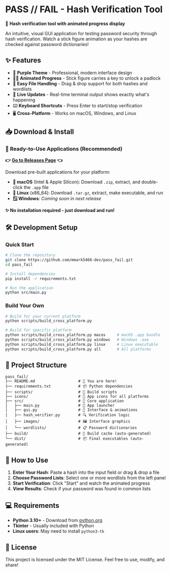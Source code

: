 # PASS // FAIL - Hash Verification Tool

🎨 **Hash verification tool with animated progress display**

An intuitive, visual GUI application for testing password security through hash verification. Watch a stick figure animation as your hashes are checked against password dictionaries!

## ✨ Features

- 🎨 **Purple Theme** - Professional, modern interface design
- 🏃‍♂️ **Animated Progress** - Stick figure carries a key to unlock a padlock
- 📂 **Easy File Handling** - Drag & drop support for both hashes and wordlists
- 💬 **Live Updates** - Real-time terminal output shows exactly what's happening
- ⌨️ **Keyboard Shortcuts** - Press Enter to start/stop verification
- 🖥️ **Cross-Platform** - Works on macOS, Windows, and Linux

## 📥 Download & Install

### 🚀 **Ready-to-Use Applications** (Recommended)

**👉 [Go to Releases Page](https://github.com/mmark5466-dev/pass_fail/releases/latest) 👈**

Download pre-built applications for your platform:

- **🍎 macOS** (Intel & Apple Silicon): Download `.zip`, extract, and double-click the `.app` file
- **🐧 Linux** (x86_64): Download `.tar.gz`, extract, make executable, and run
- **🪟 Windows**: *Coming soon in next release*

**✨ No installation required - just download and run!**

## 🛠️ Development Setup

### Quick Start
```bash
# Clone the repository
git clone https://github.com/mmark5466-dev/pass_fail.git
cd pass_fail

# Install dependencies
pip install -r requirements.txt

# Run the application
python src/main.py
```

### Build Your Own
```bash
# Build for your current platform
python scripts/build_cross_platform.py

# Build for specific platform
python scripts/build_cross_platform.py macos     # macOS .app bundle
python scripts/build_cross_platform.py windows   # Windows .exe
python scripts/build_cross_platform.py linux     # Linux executable
python scripts/build_cross_platform.py all       # All platforms
```

## 📁 Project Structure

```
pass_fail/
├── README.md                   # 📖 You are here!
├── requirements.txt            # 📦 Python dependencies
├── scripts/                    # 🔧 Build scripts
├── icons/                      # 🎨 App icons for all platforms
├── src/                        # 💾 Core application
│   ├── main.py                 # 🚀 App launcher
│   ├── gui.py                  # 🎨 Interface & animations
│   ├── hash_verifier.py        # 🔍 Verification logic
│   ├── images/                 # 🖼️ Interface graphics
│   └── wordlists/              # 📋 Password dictionaries
├── build/                      # 🔧 Build cache (auto-generated)
└── dist/                       # 📦 Final executables (auto-generated)
```

## 🎯 How to Use

1. **Enter Your Hash**: Paste a hash into the input field or drag & drop a file
2. **Choose Password Lists**: Select one or more wordlists from the left panel
3. **Start Verification**: Click "Start" and watch the animated progress
4. **View Results**: Check if your password was found in common lists

## 💻 Requirements

- **Python 3.10+** - Download from [python.org](https://python.org)
- **Tkinter** - Usually included with Python
- **Linux users**: May need to install `python3-tk`

## 📄 License

This project is licensed under the MIT License. Feel free to use, modify, and share!